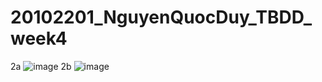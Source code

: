 # 20102201_NguyenQuocDuy_TBDD_week4
2a
![image](https://github.com/user-attachments/assets/a5345781-53fe-4b56-a255-03060fae9a06)
2b
![image](https://github.com/user-attachments/assets/f29b976a-369f-490d-9ae8-75595a5ba75a)

